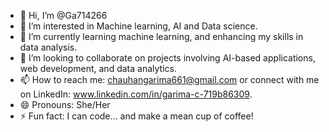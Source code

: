 - 👋 Hi, I’m @Ga714266
- 👀 I’m interested in Machine learning, AI and Data science.
- 🌱 I’m currently learning machine learning, and enhancing my skills in data analysis.
- 💞️ I’m looking to collaborate on projects involving AI-based applications, web development, and data analytics.
- 📫 How to reach me: chauhangarima661@gmail.com or connect with me on LinkedIn: www.linkedin.com/in/garima-c-719b86309.
- 😄 Pronouns: She/Her
- ⚡ Fun fact: I can code... and make a mean cup of coffee!


<!---
Ga714266/Ga714266 is a ✨ special ✨ repository because its `README.md` (this file) appears on your GitHub profile.
You can click the Preview link to take a look at your changes.
--->
